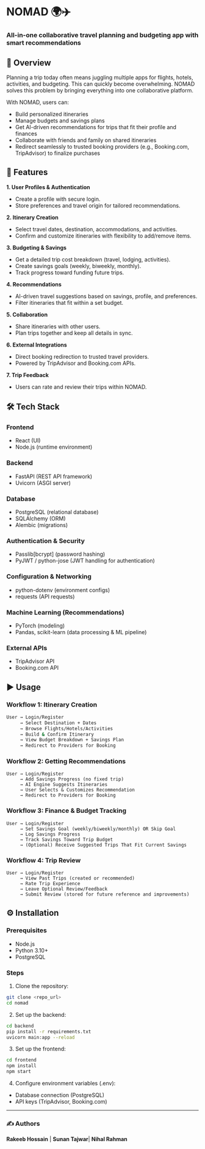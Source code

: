 # NOMAD 🌍✈️

### All-in-one collaborative travel planning and budgeting app with smart recommendations

## 📖 Overview

Planning a trip today often means juggling multiple apps for flights, hotels, activities, and budgeting. This can quickly become overwhelming. NOMAD solves this problem by bringing everything into one collaborative platform.

With NOMAD, users can:
* Build personalized itineraries
* Manage budgets and savings plans
* Get AI-driven recommendations for trips that fit their profile and finances
* Collaborate with friends and family on shared itineraries
* Redirect seamlessly to trusted booking providers (e.g., Booking.com, TripAdvisor) to finalize purchases

## 🚀 Features
**1. User Profiles & Authentication**
* Create a profile with secure login.
* Store preferences and travel origin for tailored recommendations.
  
**2. Itinerary Creation**
* Select travel dates, destination, accommodations, and activities.
* Confirm and customize itineraries with flexibility to add/remove items.
  
**3. Budgeting & Savings**
* Get a detailed trip cost breakdown (travel, lodging, activities).
* Create savings goals (weekly, biweekly, monthly).
* Track progress toward funding future trips.
  
**4. Recommendations**
* AI-driven travel suggestions based on savings, profile, and preferences.
* Filter itineraries that fit within a set budget.
  
**5. Collaboration**
* Share itineraries with other users.
* Plan trips together and keep all details in sync.

**6. External Integrations**
* Direct booking redirection to trusted travel providers.
* Powered by TripAdvisor and Booking.com APIs.
  
**7. Trip Feedback**
* Users can rate and review their trips within NOMAD.

## 🛠 Tech Stack
### Frontend
* React (UI)
* Node.js (runtime environment)
### Backend
* FastAPI (REST API framework)
* Uvicorn (ASGI server)
### Database
* PostgreSQL (relational database)
* SQLAlchemy (ORM)
* Alembic (migrations)
### Authentication & Security
* Passlib[bcrypt] (password hashing)
* PyJWT / python-jose (JWT handling for authentication)
### Configuration & Networking
* python-dotenv (environment configs)
* requests (API requests)
### Machine Learning (Recommendations)
* PyTorch (modeling)
* Pandas, scikit-learn (data processing & ML pipeline)
### External APIs
* TripAdvisor API
* Booking.com API

## ▶️ Usage
### Workflow 1: Itinerary Creation
```bash
User → Login/Register  
     → Select Destination + Dates  
     → Browse Flights/Hotels/Activities  
     → Build & Confirm Itinerary  
     → View Budget Breakdown + Savings Plan  
     → Redirect to Providers for Booking
```
### Workflow 2: Getting Recommendations
```
User → Login/Register  
     → Add Savings Progress (no fixed trip)  
     → AI Engine Suggests Itineraries  
     → User Selects & Customizes Recommendation  
     → Redirect to Providers for Booking
```
### Workflow 3: Finance & Budget Tracking
```
User → Login/Register  
     → Set Savings Goal (weekly/biweekly/monthly) OR Skip Goal  
     → Log Savings Progress  
     → Track Savings Toward Trip Budget  
     → (Optional) Receive Suggested Trips That Fit Current Savings
```
### Workflow 4: Trip Review
```
User → Login/Register  
     → View Past Trips (created or recommended)  
     → Rate Trip Experience  
     → Leave Optional Review/Feedback  
     → Submit Review (stored for future reference and improvements)
```
## ⚙️ Installation
### Prerequisites
* Node.js
* Python 3.10+
* PostgreSQL
### Steps

1. Clone the repository:
```bash
git clone <repo_url>
cd nomad
```
2. Set up the backend:
```bash
cd backend
pip install -r requirements.txt
uvicorn main:app --reload
```
3. Set up the frontend:
```bash
cd frontend
npm install
npm start
```
4. Configure environment variables (.env):
* Database connection (PostgreSQL)
* API keys (TripAdvisor, Booking.com)
---
### ✍️ Authors
**Rakeeb Hossain** | **Sunan Tajwar**| **Nihal Rahman**

  
